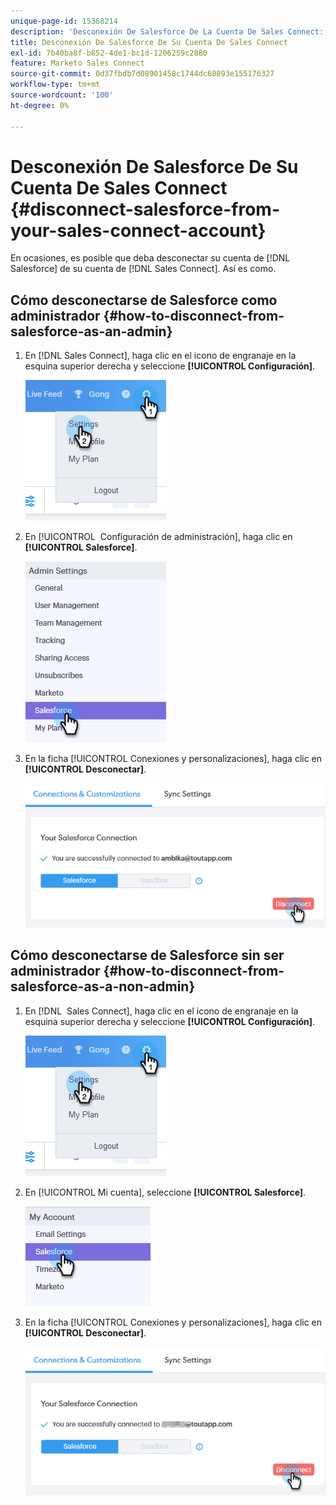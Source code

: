 ```yaml
---
unique-page-id: 15368214
description: 'Desconexión De Salesforce De La Cuenta De Sales Connect: Documentos De Marketo: Documentación Del Producto'
title: Desconexión De Salesforce De Su Cuenta De Sales Connect
exl-id: 7b40ba8f-b852-4de1-bc1d-1206259c2880
feature: Marketo Sales Connect
source-git-commit: 0d37fbdb7d08901458c1744dc68893e155176327
workflow-type: tm+mt
source-wordcount: '100'
ht-degree: 0%

---
```


# Desconexión De Salesforce De Su Cuenta De Sales Connect {#disconnect-salesforce-from-your-sales-connect-account}

En ocasiones, es posible que deba desconectar su cuenta de [!DNL &#x200B; Salesforce] de su cuenta de [!DNL Sales Connect]. Así es como.

## Cómo desconectarse de Salesforce como administrador {#how-to-disconnect-from-salesforce-as-an-admin}

1. En [!DNL Sales Connect], haga clic en el icono de engranaje en la esquina superior derecha y seleccione **[!UICONTROL Configuración]**.

   ![](assets/one-1.png)

1. En [!UICONTROL &#x200B; Configuración de administración], haga clic en **[!UICONTROL Salesforce]**.

   ![](assets/six-1.png)

1. En la ficha [!UICONTROL Conexiones y personalizaciones], haga clic en **[!UICONTROL Desconectar]**.

   ![](assets/seven-1.png)

## Cómo desconectarse de Salesforce sin ser administrador {#how-to-disconnect-from-salesforce-as-a-non-admin}

1. En [!DNL &#x200B; Sales Connect], haga clic en el icono de engranaje en la esquina superior derecha y seleccione **[!UICONTROL Configuración]**.

   ![](assets/one-1.png)

1. En [!UICONTROL Mi cuenta], seleccione **[!UICONTROL Salesforce]**.

   ![](assets/two-1.png)

1. En la ficha [!UICONTROL Conexiones y personalizaciones], haga clic en **[!UICONTROL Desconectar]**.

   ![](assets/3333.png)
